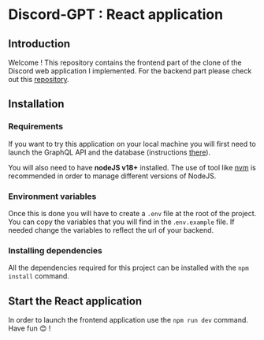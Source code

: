 # Discord-GPT : React application

## Introduction

Welcome ! This repository contains the frontend part of the clone of the Discord web application I implemented. For the backend part please check out this [repository](https://github.com/syoupheng/my-discord-gql-api).

## Installation

### Requirements

If you want to try this application on your local machine you will first need to launch the GraphQL API and the database (instructions [there](https://github.com/syoupheng/my-discord-gql-api)).

You will also need to have **nodeJS v18+** installed. The use of tool like [nvm](https://github.com/nvm-sh/nvm) is recommended in order to manage different versions of NodeJS.

### Environment variables

Once this is done you will have to create a `.env` file at the root of the project. You can copy the variables that you will find in the .`env.example` file. If needed change the variables to reflect the url of your backend.

### Installing dependencies

All the dependencies required for this project can be installed with the `npm install` command.

## Start the React application

In order to launch the frontend application use the `npm run dev` command. Have fun 😊 !
